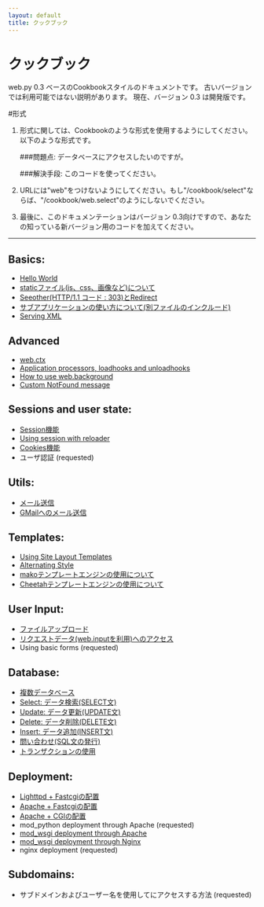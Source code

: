 ```yaml
---
layout: default
title: クックブック
---
```


# クックブック

web.py 0.3 ベースのCookbookスタイルのドキュメントです。
古いバージョンでは利用可能ではない説明があります。
現在、バージョン 0.3 は開発版です。

#形式

1. 形式に関しては、Cookbookのような形式を使用するようにしてください。以下のような形式です。

    ###問題点: データベースにアクセスしたいのですが。

    ###解決手段: このコードを使ってください。

1. URLには"web"をつけないようにしてください。もし"/cookbook/select"ならば、"/cookbook/web.select"のようにしないでください。

1. 最後に、このドキュメンテーションはバージョン 0.3向けですので、あなたの知っている新バージョン用のコードを加えてください。

-------------------------------------------------

## Basics:
* [Hello World](/helloworld/ja)
* [staticファイル(js、css、画像など)について](/staticfiles/ja)
* [Seeother(HTTP/1.1 コード : 303)とRedirect](/redirect+seeother)
* [サブアプリケーションの使い方について(別ファイルのインクルード)](/subapp/ja)
* [Serving XML](/xmlfiles)

## Advanced
* [web.ctx](/ctx)
* [Application processors, loadhooks and unloadhooks](/application_processors)
* [How to use web.background](/background)
* [Custom NotFound message](/custom_notfound)

## Sessions and user state:
* [Session機能](/sessions)
* [Using session with reloader](/session_with_reloader)
* [Cookies機能](/cookies)
* ユーザ認証 (requested)

## Utils:
* [メール送信](/sendmail)
* [GMailへのメール送信](/sendmail_using_gmail)

## Templates:
* [Using Site Layout Templates](/layout_template)
* [Alternating Style](/alternating_style)
* [makoテンプレートエンジンの使用について](/template_mako/ja)
* [Cheetahテンプレートエンジンの使用について](/template_cheetah/ja)

## User Input:
* [ファイルアップロード](/fileupload)
* [リクエストデータ(web.inputを利用)へのアクセス](/input)
* Using basic forms (requested)

## Database:
* [複数データベース](/multidbs)
* [Select: データ検索(SELECT文)](/select)
* [Update: データ更新(UPDATE文)](/update)
* [Delete: データ削除(DELETE文)](/delete)
* [Insert: データ追加(INSERT文)](/Insert)
* [問い合わせ(SQL文の発行)](/query)
* [トランザクションの使用](transactions)

## Deployment:
* [Lighttpd + Fastcgiの配置](/fastcgi-lighttpd)
* [Apache + Fastcgiの配置](/fastcgi-apache)
* [Apache + CGIの配置](/cgi-apache/ja)
* mod_python deployment through Apache (requested)
* [mod_wsgi deployment through Apache](/mod_wsgi-apache )
* [mod_wsgi deployment through Nginx](/mod_wsgi-nginx )
* nginx deployment (requested)

## Subdomains:
* サブドメインおよびユーザー名を使用してにアクセスする方法 (requested)
